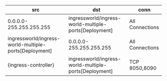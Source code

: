 | src | dst | conn |
|-----|-----|------|
| 0.0.0.0-255.255.255.255 | ingressworld/ingress-world-multiple-ports[Deployment] | All Connections |
| ingressworld/ingress-world-multiple-ports[Deployment] | 0.0.0.0-255.255.255.255 | All Connections |
| {ingress-controller} | ingressworld/ingress-world-multiple-ports[Deployment] | TCP 8050,8090 |
